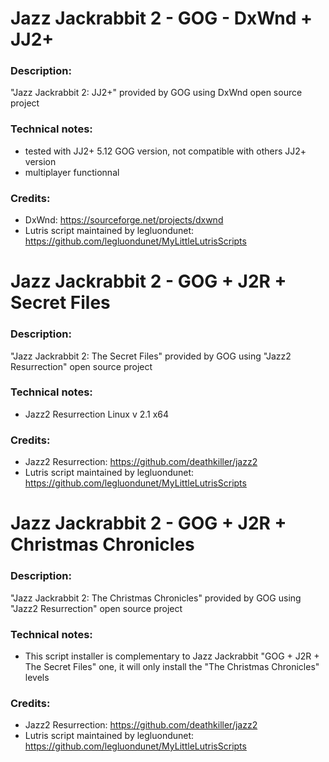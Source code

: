 # Jazz Jackrabbit 2 - GOG - DxWnd + JJ2+
### Description:
"Jazz Jackrabbit 2: JJ2+" provided by GOG using DxWnd open source project
### Technical notes:
- tested with JJ2+ 5.12 GOG version, not compatible with others JJ2+ version
- multiplayer functionnal
### Credits:
- DxWnd: https://sourceforge.net/projects/dxwnd
- Lutris script maintained by legluondunet: https://github.com/legluondunet/MyLittleLutrisScripts

# Jazz Jackrabbit 2 - GOG + J2R + Secret Files
### Description:
"Jazz Jackrabbit 2: The Secret Files" provided by GOG using "Jazz2 Resurrection" open source project
### Technical notes:
- Jazz2 Resurrection Linux v 2.1 x64
### Credits:
- Jazz2 Resurrection: https://github.com/deathkiller/jazz2
- Lutris script maintained by legluondunet: https://github.com/legluondunet/MyLittleLutrisScripts

# Jazz Jackrabbit 2 - GOG + J2R + Christmas Chronicles
### Description:
"Jazz Jackrabbit 2: The Christmas Chronicles" provided by GOG using "Jazz2 Resurrection" open source project
### Technical notes:
-  This script installer is complementary to Jazz Jackrabbit "GOG + J2R + The Secret Files" one, it will only install the "The Christmas Chronicles" levels
### Credits:
- Jazz2 Resurrection: https://github.com/deathkiller/jazz2
- Lutris script maintained by legluondunet: https://github.com/legluondunet/MyLittleLutrisScripts

